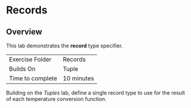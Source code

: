 ﻿# Records
## Overview
This lab demonstrates the **record** type specifier.

| | |
| --------- | --------------------------- |
| Exercise Folder | Records |
| Builds On | Tuple |
| Time to complete | 10 minutes

Building on the *Tuples* lab, define a single record type to use for the 
result of each temperature conversion function.
